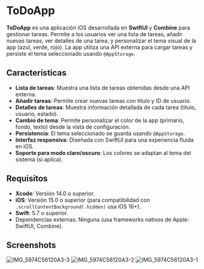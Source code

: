 # ToDoApp

**ToDoApp** es una aplicación iOS desarrollada en **SwiftUI** y **Combine** para gestionar tareas. Permite a los usuarios ver una lista de tareas, añadir nuevas tareas, ver detalles de una tarea, y personalizar el tema visual de la app (azul, verde, rojo). La app utiliza una API externa para cargar tareas y persiste el tema seleccionado usando `@AppStorage`.

## **Características**

- **Lista de tareas**: Muestra una lista de tareas obtenidas desde una API externa.
- **Añadir tareas**: Permite crear nuevas tareas con título y ID de usuario.
- **Detalles de tareas**: Muestra información detallada de cada tarea (título, usuario, estado).
- **Cambio de tema**: Permite personalizar el color de la app (primario, fondo, texto) desde la vista de configuración.
- **Persistencia**: El tema seleccionado se guarda usando `@AppStorage`.
- **Interfaz responsiva**: Diseñada con SwiftUI para una experiencia fluida en iOS.
- **Soporte para modo claro/oscuro**: Los colores se adaptan al tema del sistema (si aplica).

## **Requisitos**

- **Xcode**: Versión 14.0 o superior.
- **iOS**: Versión 15.0 o superior (para compatibilidad con `.scrollContentBackground(.hidden)` usa iOS 16+).
- **Swift**: 5.7 o superior.
- Dependencias externas: Ninguna (usa frameworks nativos de Apple: SwiftUI, Combine).

## **Screenshots**

![IMG_5974C56120A3-3](https://github.com/user-attachments/assets/faeef18a-f242-4e0c-ba0e-da6d7083b812)
![IMG_5974C56120A3-2](https://github.com/user-attachments/assets/546e9eca-8599-42fa-9f54-50995f41f757)
![IMG_5974C56120A3-1](https://github.com/user-attachments/assets/ead9657c-d2a7-430f-9909-e78ec7b0ba85)
